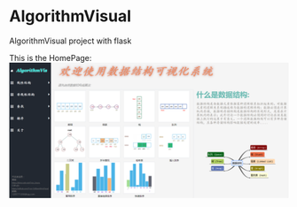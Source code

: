 # AlgorithmVisual
AlgorithmVisual project with flask

This is the HomePage:
![homepage](https://github.com/Tron-G/AlgorithmVisual/blob/master/home.png)
